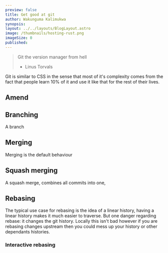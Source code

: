 ```yaml
---
preview: false
title: Get good at git
author: Wakunguma Kalimukwa
synopsis: 
layout: ../../layouts/BlogLayout.astro
image: /thumbnails/hosting-rust.png
imageSize: 0
published:
---
```

> Git the version manager from hell
> - Linus Torvals

Git is similar to CSS in the sense that most of it's complexity comes from the fact that people learn 10% of it and use it like that for the rest of their lives.

## Amend
## Branching
A branch 
## Merging
Merging is the default behaviour

## Squash merging
A squash merge, combines all commits into one,
## Rebasing
The typical use case for rebasing is the idea of a linear history, having a linear history makes it much easier to traverse. But one danger regarding rebase: it changes the git history. Locally this isn't bad however if you are rebasing changes upstream then you could mess up your history or other dependants histories.

### Interactive rebasing


